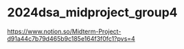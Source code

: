 # 2024dsa_midproject_group4
https://www.notion.so/Midterm-Project-d91a44c7b79d465b9c185e164f3f0fc1?pvs=4
